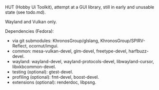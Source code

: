 HUT (Hobby Ui Toolkit), attempt at a GUI library, still in early and unusable state (see todo.md).

Wayland and Vulkan only.

Dependencies (Fedora):
- via git submodules: KhronosGroup/glslang, KhronosGroup/SPIRV-Reflect, ocornut/imgui.
- common: mesa-vulkan-devel, glm-devel, freetype-devel, harfbuzz-devel.
- wayland: wayland-devel, wayland-protocols-devel, libwayland-cursor, libxkbcommon-devel.
- testing (optional): gtest-devel.
- profiling (optional): fmt-devel, boost-devel.
- extensions (optional): renderdoc, libpsng.
